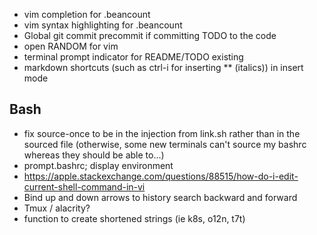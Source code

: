 - vim completion for .beancount
- vim syntax highlighting for .beancount
- Global git commit precommit if committing TODO to the code
- open RANDOM for vim
- terminal prompt indicator for README/TODO existing
- markdown shortcuts (such as ctrl-i for inserting ** (italics)) in insert mode

## Bash

- fix source-once to be in the injection from link.sh rather than in the sourced
  file (otherwise, some new terminals can't source my bashrc whereas they should
  be able to...)
- prompt.bashrc; display environment
- https://apple.stackexchange.com/questions/88515/how-do-i-edit-current-shell-command-in-vi
- Bind up and down arrows to history search backward and forward
- Tmux / alacrity?
- function to create shortened strings (ie k8s, o12n, t7t)

